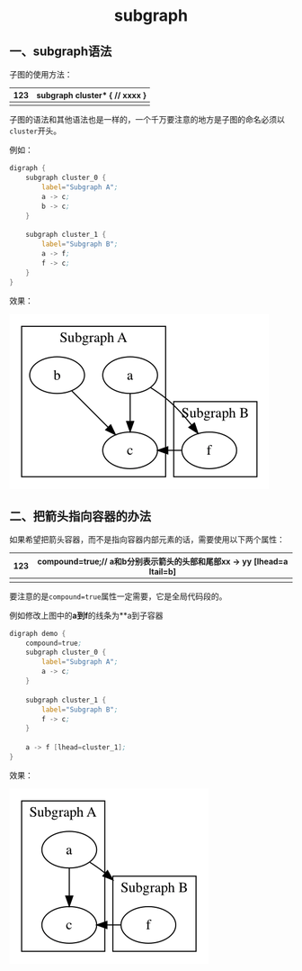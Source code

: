 <h1 align="center">subgraph</h1>




## 一、subgraph语法

子图的使用方法：

| 123  | subgraph cluster* {  // xxxx  } |
| ---- | ------------------------------- |
|      |                                 |

子图的语法和其他语法也是一样的，一个千万要注意的地方是子图的命名必须以`cluster`开头。

例如：

```asm
digraph {
    subgraph cluster_0 {
        label="Subgraph A";
        a -> c;
        b -> c;
    }
 
    subgraph cluster_1 {
        label="Subgraph B";
        a -> f;
        f -> c;
    }
}
```



效果：

![graphviz子图的用法](subgraph.assets/a8e1c-image335a1677f7b38ea5.png)

## 二、把箭头指向容器的办法

如果希望把箭头容器，而不是指向容器内部元素的话，需要使用以下两个属性：

| 123  | compound=true;// a和b分别表示箭头的头部和尾部xx -> yy [lhead=a ltail=b] |
| ---- | ------------------------------------------------------------ |
|      |                                                              |

要注意的是`compound=true`属性一定需要，它是全局代码段的。

例如修改上图中的**a到f**的线条为**a到子容器

```asm
digraph demo {
    compound=true;
    subgraph cluster_0 {
        label="Subgraph A";
        a -> c;
    }
 
    subgraph cluster_1 {
        label="Subgraph B";
        f -> c;
    }
 
    a -> f [lhead=cluster_1];
}
```



效果：

![graphviz子图的用法](subgraph.assets/84042-image3838f8d971d76628.png)